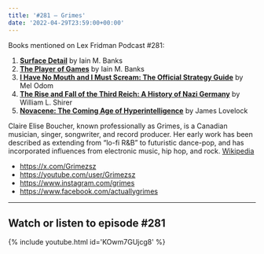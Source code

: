 ```yaml
---
title: '#281 – Grimes'
date: '2022-04-29T23:59:00+00:00'
---
```


Books mentioned on Lex Fridman Podcast #281:

1. <b><a href="https://amzn.to/3tIeL25" target="_blank" rel="sponsored noopener noreferrer">Surface Detail</a></b> by Iain M. Banks
2. <b><a href="https://amzn.to/3MbCwWI" target="_blank" rel="sponsored noopener noreferrer">The Player of Games</a></b> by Iain M. Banks
3. <b><a href="https://amzn.to/3S8CYbQ" target="_blank" rel="sponsored noopener noreferrer">I Have No Mouth and I Must Scream: The Official Strategy Guide</a></b> by Mel Odom
4. <b><a href="https://amzn.to/3MducFJ" target="_blank" rel="sponsored noopener noreferrer">The Rise and Fall of the Third Reich: A History of Nazi Germany</a></b> by William L. Shirer
5. <b><a href="https://amzn.to/3tNd3g0" target="_blank" rel="sponsored noopener noreferrer">Novacene: The Coming Age of Hyperintelligence</a></b> by James Lovelock

Claire Elise Boucher, known professionally as Grimes, is a Canadian musician, singer, songwriter, and record producer. Her early work has been described as extending from “lo-fi R&amp;B” to futuristic dance-pop, and has incorporated influences from electronic music, hip hop, and rock. <a href="https://en.wikipedia.org/wiki/Grimes" target="_blank">Wikipedia</a>

- <a href="https://x.com/Grimezsz" target="_blank">https://x.com/Grimezsz</a>
- <a href="https://youtube.com/user/Grimezsz" target="_blank">https://youtube.com/user/Grimezsz</a>
- <a href="https://www.instagram.com/grimes" target="_blank">https://www.instagram.com/grimes</a>
- <a href="https://www.facebook.com/actuallygrimes" target="_blank">https://www.facebook.com/actuallygrimes</a>

- - - - - -

## Watch or listen to episode #281

{% include youtube.html id='KOwm7GUjcg8' %}